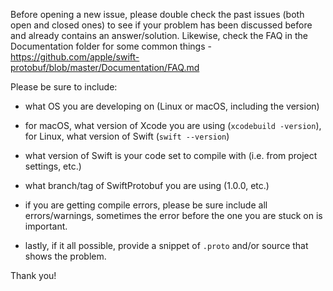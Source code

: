 Before opening a new issue, please double check the past issues (both open and
closed ones) to see if your problem has been discussed before and already
contains an answer/solution. Likewise, check the FAQ in the Documentation folder
for some common things -
  https://github.com/apple/swift-protobuf/blob/master/Documentation/FAQ.md


Please be sure to include:

* what OS you are developing on (Linux or macOS, including the version)

* for macOS, what version of Xcode you are using (`xcodebuild -version`),
  for Linux, what version of Swift (`swift --version`)

* what version of Swift is your code set to compile with (i.e. from project
  settings, etc.)

* what branch/tag of SwiftProtobuf you are using (1.0.0, etc.)

* if you are getting compile errors, please be sure include all errors/warnings,
  sometimes the error before the one you are stuck on is important.

* lastly, if it all possible, provide a snippet of `.proto` and/or source
  that shows the problem.

Thank you!

